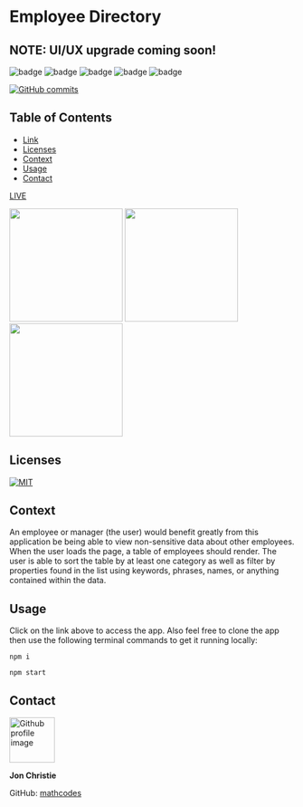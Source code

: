 # Employee Directory

## NOTE: UI/UX upgrade coming soon!

![badge](https://img.shields.io/badge/Skill-HTML-orange) ![badge](https://img.shields.io/badge/Skill-CSS-blue) ![badge](https://img.shields.io/badge/Skill-JS-yellow) ![badge](https://img.shields.io/badge/Skill-nodejs-green) ![badge](https://img.shields.io/badge/Skill-React-darkblue) 

[![GitHub commits](https://img.shields.io/github/commits-since/mathcodes/employeedirectory/v1.0.0.svg)](https://GitHub.com/mathcodes/employeedirectory/commit/)

## Table of Contents
  - [Link](#link) 
  - [Licenses](#licenses)
  - [Context](#context)
  - [Usage](#usage)
  - [Contact](#contact)

[LIVE](https://jonsemployeedirectory.herokuapp.com/)

<img src="https://raw.githubusercontent.com/mathcodes/employeedirectory/master/public/ED1.png" height="200px" /> <img src="https://raw.githubusercontent.com/mathcodes/employeedirectory/master/public/ED2.png" height="200px" /> <img src="https://raw.githubusercontent.com/mathcodes/employeedirectory/master/public/ED3.png" height="200px" />

## Licenses
<a href="https://opensource.org/licenses/MIT">
<img src="https://img.shields.io/badge/License-MIT-green" alt="MIT"></a>

## Context

An employee or manager (the user) would benefit greatly from this application be being able to view non-sensitive data about other employees. When the user loads the page, a table of employees should render. The user is able to sort the table by at least one category as well as filter by properties found in the list using keywords, phrases, names, or anything contained within the data.

## Usage
Click on the link above to access the app. Also feel free to clone the app then use the following terminal commands to get it running locally:

```npm i```

```npm start```

## Contact
<img src ="https://avatars0.githubusercontent.com/u/17928947?v=4" alt="Github profile image" width="80px" height="80px" />

__Jon Christie__ 

GitHub: [mathcodes](https://github.com/mathcodes) 
